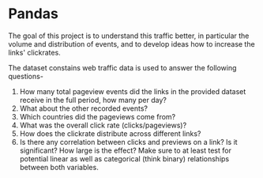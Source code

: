 # Pandas

The goal of this project is to understand this traffic better, in particular the volume and distribution of events, and to develop ideas how to increase the links' clickrates.

The dataset constains web traffic data is used to answer the following questions-

1. How many total pageview events did the links in the provided dataset receive in the full period, how many per day?
2. What about the other recorded events?
3. Which countries did the pageviews come from?
4. What was the overall click rate (clicks/pageviews)?
5. How does the clickrate distribute across different links?
6. Is there any correlation between clicks and previews on a link? Is it significant? How large is the effect? Make sure to at least test for potential linear as well as categorical (think binary) relationships between both variables.

